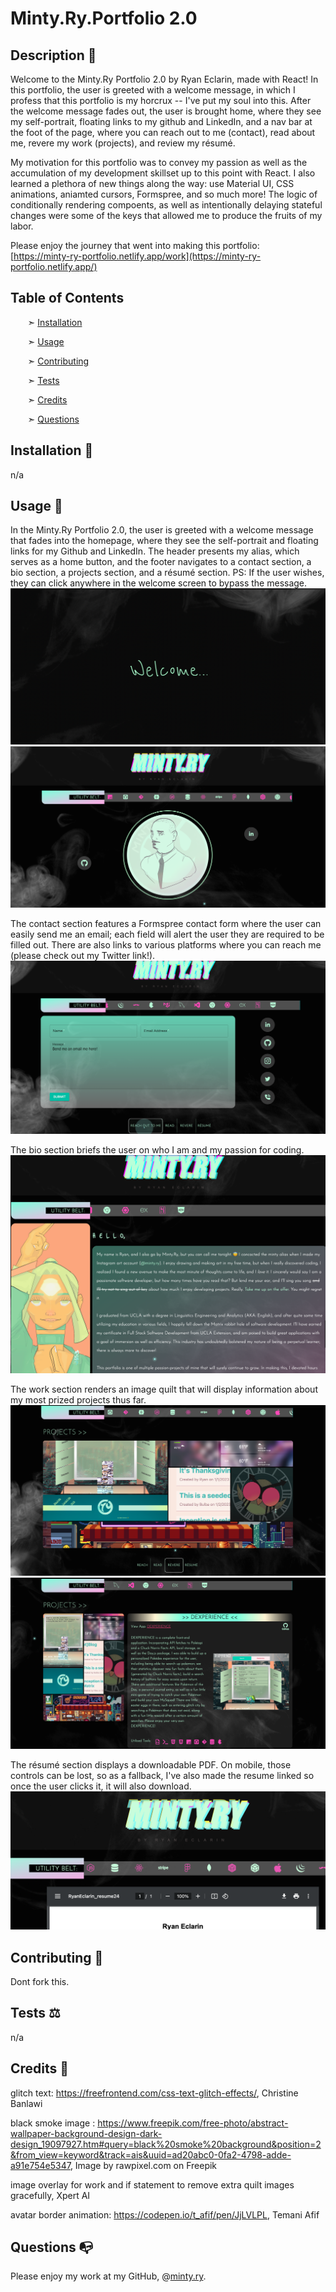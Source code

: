 # Minty.Ry.Portfolio 2.0

## Description 📰

Welcome to the Minty.Ry Portfolio 2.0 by Ryan Eclarin, made with React!
In this portfolio, the user is greeted with a welcome message, in which I profess that this portfolio is my horcrux -- I've put my soul into this.
After the welcome message fades out, the user is brought home, where they see my self-portrait, floating links to my github and LinkedIn, and a nav bar at the foot of the page, where you can reach out to me (contact), read about me, revere my work (projects), and review my résumé.

My motivation for this portfolio was to convey my passion as well as the accumulation of my development skillset up to this point with React. I also learned a plethora of new things along the way: use Material UI, CSS animations, aniamted cursors, Formspree, and so much more! The logic of conditionally rendering compoents, as well as intentionally delaying stateful changes were some of the keys that allowed me to produce the fruits of my labor.

Please enjoy the journey that went into making this portfolio:<br>
[https://minty-ry-portfolio.netlify.app/work](https://minty-ry-portfolio.netlify.app/)

## Table of Contents

&nbsp;&nbsp;&nbsp;&nbsp;&nbsp;&nbsp; ➣ [Installation](#Installation)

&nbsp;&nbsp;&nbsp;&nbsp;&nbsp;&nbsp; ➣ [Usage](#Usage)

&nbsp;&nbsp;&nbsp;&nbsp;&nbsp;&nbsp; ➣ [Contributing](#Contributing)

&nbsp;&nbsp;&nbsp;&nbsp;&nbsp;&nbsp; ➣ [Tests](#Tests)

&nbsp;&nbsp;&nbsp;&nbsp;&nbsp;&nbsp; ➣ [Credits](#Credits)

&nbsp;&nbsp;&nbsp;&nbsp;&nbsp;&nbsp; ➣ [Questions](#Questions)


<a id="Installation"></a>
## Installation 🔌

n/a


<a id="Usage"></a>
## Usage 🧮

In the Minty.Ry Portfolio 2.0, the user is greeted with a welcome message that fades into the homepage, where they see the self-portrait and floating links for my Github and LinkedIn. The header presents my alias, which serves as a home button, and the footer navigates to a contact section, a bio section, a projects section, and a résumé section.
PS: If the user wishes, they can click anywhere in the welcome screen to bypass the message.
![Welcome](./src/assets/readmepics/welcome.png)<br>
![Home](./src/assets/readmepics/home.png)

The contact section features a Formspree contact form where the user can easily send me an email; each field will alert the user they are required to be filled out. There are also links to various platforms where you can reach me (please check out my Twitter link!).
![Contact](./src/assets/readmepics/contact.png)

The bio section briefs the user on who I am and my passion for coding.
![About Me](./src/assets/readmepics/about.png)

The work section renders an image quilt that will display information about my most prized projects thus far.
![Projects Quilt](./src/assets/readmepics/work1.png)
![Project Description](./src/assets/readmepics/work.png)

The résumé section displays a downloadable PDF. On mobile, those controls can be lost, so as a fallback, I've also made the resume linked so once the user clicks it, it will also download.
![Résumé](./src/assets/readmepics/resume.png)



<a id="Contributing"></a>
## Contributing 🍴

Dont fork this.


<a id="Tests"></a>
## Tests ⚖️

n/a


<a id="Credits"></a>
 ## Credits 🤝

glitch text: https://freefrontend.com/css-text-glitch-effects/, Christine Banlawi<br>

black smoke image : https://www.freepik.com/free-photo/abstract-wallpaper-background-design-dark-design_19097927.htm#query=black%20smoke%20background&position=2&from_view=keyword&track=ais&uuid=ad20abc0-0fa2-4798-adde-a91e754e5347, Image by rawpixel.com on Freepik<br>

image overlay for work and if statement to remove extra quilt images gracefully, Xpert AI<br>

avatar border animation: https://codepen.io/t_afif/pen/JjLVLPL, Temani Afif

<a id="Questions"></a>
## Questions 📭

Please enjoy my work at my GitHub, @[minty.ry](https://github.com/minty.ry).
